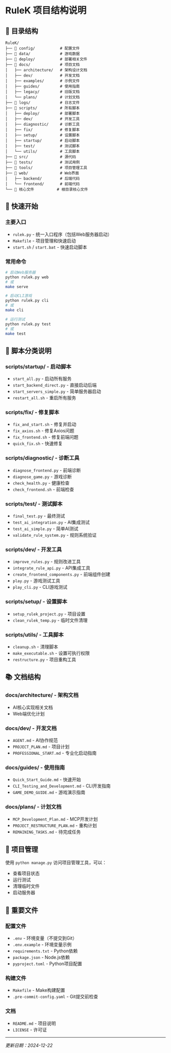 # RuleK 项目结构说明

## 📁 目录结构

```
RuleK/
├── 📂 config/           # 配置文件
├── 📂 data/             # 游戏数据
├── 📂 deploy/           # 部署相关文件
├── 📂 docs/             # 项目文档
│   ├── architecture/   # 架构设计文档
│   ├── dev/            # 开发文档
│   ├── examples/       # 示例文件
│   ├── guides/         # 使用指南
│   ├── legacy/         # 旧版文档
│   └── plans/          # 计划文档
├── 📂 logs/             # 日志文件
├── 📂 scripts/          # 所有脚本
│   ├── deploy/         # 部署脚本
│   ├── dev/            # 开发工具
│   ├── diagnostic/     # 诊断工具
│   ├── fix/            # 修复脚本
│   ├── setup/          # 设置脚本
│   ├── startup/        # 启动脚本
│   ├── test/           # 测试脚本
│   └── utils/          # 工具脚本
├── 📂 src/              # 源代码
├── 📂 tests/            # 测试用例
├── 📂 tools/            # 项目管理工具
├── 📂 web/              # Web界面
│   ├── backend/        # 后端代码
│   └── frontend/       # 前端代码
└── 📄 核心文件          # 根目录核心文件

```

## 🚀 快速开始

### 主要入口
- `rulek.py` - 统一入口程序（包括Web服务器启动）
- `Makefile` - 项目管理和快速启动
- `start.sh` / `start.bat` - 快速启动脚本

### 常用命令

```bash
# 启动Web服务器
python rulek.py web
# 或
make serve

# 启动CLI游戏
python rulek.py cli
# 或
make cli

# 运行测试
python rulek.py test
# 或
make test
```

## 📂 脚本分类说明

### scripts/startup/ - 启动脚本
- `start_all.py` - 启动所有服务
- `start_backend_direct.py` - 直接启动后端
- `start_servers_simple.py` - 简单服务器启动
- `restart_all.sh` - 重启所有服务

### scripts/fix/ - 修复脚本
- `fix_and_start.sh` - 修复并启动
- `fix_axios.sh` - 修复Axios问题
- `fix_frontend.sh` - 修复前端问题
- `quick_fix.sh` - 快速修复

### scripts/diagnostic/ - 诊断工具
- `diagnose_frontend.py` - 前端诊断
- `diagnose_game.py` - 游戏诊断
- `check_health.py` - 健康检查
- `check_frontend.sh` - 前端检查

### scripts/test/ - 测试脚本
- `final_test.py` - 最终测试
- `test_ai_integration.py` - AI集成测试
- `test_ai_simple.py` - 简单AI测试
- `validate_rule_system.py` - 规则系统验证

### scripts/dev/ - 开发工具
- `improve_rules.py` - 规则改进工具
- `integrate_rule_api.py` - API集成工具
- `create_frontend_components.py` - 前端组件创建
- `play.py` - 游戏测试工具
- `play_cli.py` - CLI游戏测试

### scripts/setup/ - 设置脚本
- `setup_rulek_project.py` - 项目设置
- `clean_rulek_temp.py` - 临时文件清理

### scripts/utils/ - 工具脚本
- `cleanup.sh` - 清理脚本
- `make_executable.sh` - 设置可执行权限
- `restructure.py` - 项目重构工具

## 📚 文档结构

### docs/architecture/ - 架构文档
- AI核心实现相关文档
- Web端优化计划

### docs/dev/ - 开发文档
- `AGENT.md` - AI协作规范
- `PROJECT_PLAN.md` - 项目计划
- `PROFESSIONAL_START.md` - 专业化启动指南

### docs/guides/ - 使用指南
- `Quick_Start_Guide.md` - 快速开始
- `CLI_Testing_and_Development.md` - CLI开发指南
- `GAME_DEMO_GUIDE.md` - 游戏演示指南

### docs/plans/ - 计划文档
- `MCP_Development_Plan.md` - MCP开发计划
- `PROJECT_RESTRUCTURE_PLAN.md` - 重构计划
- `REMAINING_TASKS.md` - 待完成任务

## 🔧 项目管理

使用 `python manage.py` 访问项目管理工具，可以：
- 查看项目状态
- 运行测试
- 清理临时文件
- 启动服务器

## 📝 重要文件

### 配置文件
- `.env` - 环境变量（不提交到Git）
- `.env.example` - 环境变量示例
- `requirements.txt` - Python依赖
- `package.json` - Node.js依赖
- `pyproject.toml` - Python项目配置

### 构建文件
- `Makefile` - Make构建配置
- `.pre-commit-config.yaml` - Git提交前检查

### 文档
- `README.md` - 项目说明
- `LICENSE` - 许可证

---

*更新日期：2024-12-22*
